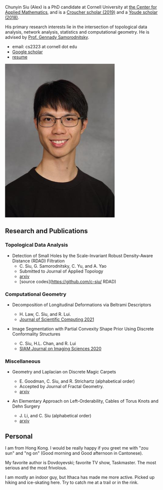 Chunyin Siu (Alex) is a PhD candidate at Cornell University at [the Center for Applied Mathematics](https://www.cam.cornell.edu/cam), and is a [Croucher scholar (2019)](https://scholars.croucher.org.hk/scholars/siu-chun-yin) and a [Youde scholar](https://www.wfsfaa.gov.hk/sfo/seymf/en/index.htm) [(2018)](https://www.wfsfaa.gov.hk/sfo/pdf/common/Form/sgl/seym8.pdf).

His primary research interests lie in the intersection of topological data analysis, network analysis, statistics and computational geometry. He is advised by [Prof. Gennady Samorodnitsky](https://people.orie.cornell.edu/gennady/).

- email: cs2323 at cornell dot edu
- [Google scholar](https://scholar.google.com/citations?hl=en&user=rKVyMkIAAAAJ)
- [resume](/resume.pdf)

![Chunyin Siu (Alex)](/headshot.JPG)



## Research and Publications

### Topological Data Analysis

* Detection of Small Holes by the Scale-Invariant Robust Density-Aware Distance (RDAD) Filtration
  + C. Siu, G. Samorodnitsky, C. Yu, and A. Yao
  + Submitted to Journal of Applied Topology
  + [arxiv](https://arxiv.org/abs/2204.07821.pdf)
  + [source codes](https://github.com/c-siu/
RDAD)

### Computational Geometry
* Decomposition of Longitudinal Deformations via Beltrami Descriptors
  + H. Law, C. Siu, and R. Lui.
  + [Journal of Scientific Computing 2021](https://doi.org/10.1007/s10915-021-01569-x)

 * Image Segmentation with Partial Convexity Shape Prior Using Discrete Conformality Structures
   + C. Siu, H.L. Chan, and R. Lui 
   + [SIAM Journal on Imaging Sciences 2020](https://doi.org/10.1137/19M129718X)

### Miscellaneous

* Geometry and Laplacian on Discrete Magic Carpets
  + E. Goodman, C. Siu, and R. Strichartz (alphabetical order)
  + Accepted by Journal of Fractal Geometry.
  + [arxiv](https://arxiv.org/abs/1902.03408)

* An Elementary Approach on Left-Orderability, Cables of Torus Knots and Dehn Surgery
  + J. Li, and C. Siu (alphabetical order)
  + [arxiv](https://arxiv.org/abs/1610.00898)


## Personal

I am from Hong Kong. I would be really happy if you greet me with "zou sun" and "ng on" (Good morning and Good afternoon in Cantonese).

My favorite author is Dovdoyevski; favorite TV show, Taskmaster. The most serious and the most frivolous.

I am mostly an indoor guy, but Ithaca has made me more active. Picked up hiking and ice-skating here. Try to catch me at a trail or in the rink.
